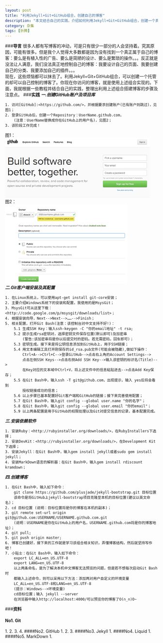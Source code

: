 ```yaml
---
layout: post
title: "利用Jekyll+Git+GitHub组合，创建自己的博客"
description: "本文结合自己的实践，介绍如何利用Jekyll+Git+GitHub组合，创建一个真正属于自己的博客。该博客的搭建和使用需要一定的技术基础。"
category: 杂集
tags: [折腾]
---
```


###**导言**
很多人都有写博客的冲动，可是只有很少一部分的人会坚持着。究其原因，可能有很多。但是我个人觉得大多数都是因为没有找到一个真正属于自己的博客：要么是有植入性的广告、要么是简陋的设计、要么是繁琐的操作。。。反正就是没法让人满意，我们没法真正地控制自己的博客：我要设计自己的页面、我要创建自己的分类、我要添加自己的插件。。。  
现在，这些烦恼都可以抹去了。利用Jekyll+Git+GitHub组合，可以创建一个托管的却可以自己控制的博客了。你现在你访问的博客，就是使用上述组合实现的。下面，我就根据一些教程并结合自己的实践，整理出利用上述组合搭建博客的步骤及注意点。
###**实践**
__*一.创建GitHub账户及项目库*__  

	1. 访问[GitHub]:<https://github.com/>，并根据要求创建账户(已有账户则跳过)，见图1；
	2. 登录GitHub后，创建一个Repository：UserName.github.com，
		(注意：UserName替换成你在GitHub上的用户名)，见图2；
	3. 该阶段工作完成！
图1：  
![注册GitHub账号](/assets/images/github.png)  
图2：  
![添加SSH Key](/assets/images/createRepo.png)  
__*二.Git客户端安装及其配置*__

	1. 在Linux系统上，可以使用apt-get install git-core安装；
	2. 主要介绍Windows系统下的安装和配置，我使用的是MsysGit；
	3. MsysGit可从这里下载：<http://code.google.com/p/msysgit/downloads/list>；
	4. 根据安装向导，Next-->Next-->……-->Finish；
	5. 相关配置，打开Git Bash(注意：该控制台对中文支持不好!)：
		5.1 生成SSH Key：输入ssh-keygen -C "你的email地址" -t rsa;
		5.2 提示生成rsa密钥对，选择密钥文件保存位置(默认即可)及加密串
			(警告:该加密串将是你以后提交时的密码。若无需密码，回车即可)；
		5.3 密钥生成。接下来是将公钥信息添加到GitHub上，用于SSH链接；
		5.4 用文本编辑工具打开刚保存的id_rsa.pub文件(可能会被隐藏),做如下操作：
			Ctrl+A-->Ctrl+C-->登录GitHub-->点击右上角的Account Settings-->
			点击左侧SSH Keys-->点击右侧Add SSH Key-->输入该密钥的标识名(Title)-->
			在Key对应的文本域中Ctrl+V，将上述文件中的信息粘贴进去-->点击Add Key保存；
		5.5 在Git Bash中，输入ssh -T git@github.com，出现提示，输入 yes后将会看到
			授权链接成功的信息；
		5.6 以上步骤已基本配置好Git客户端和GitHub的链接；接下来完善使用配置；
		5.7 在Git Bash中，输入git config --global user.name "你的名字"；
		5.8 在Git Bash中，输入git config --global user.email "你的email"；
		5.9 以上两条配置是用于GitHub的权限处理以及Git对提交信息的记录，基本配置完成。
__*三.安装依赖软件*__

	1. 安装Ruby：<http://rubyinstaller.org/downloads/>，在RubyInstallers下选择；
	2. 安装DevKit：<http://rubyinstaller.org/downloads/>，在Development Kit下选择；
	3. 安装Jekyll：在Git Bash中，输入gem install jekyll或者sudo gem install jekyll；
	4. 安装MarkDown语言的解析器：在Git Bash中，输入gem install rdiscount kramdown；
__*四.创建博客*__

	1. 在Git Bash中，输入如下命令：
		git clone https://github.com/plusjade/jekyll-bootstrap.git 目标位置
		该命令是将GitHub上jekyll-bootstrap项目克隆至本机的目标位置(建议以英文命名)；
	2. cd 目标位置 (说明：目标位置将是你的博客在本机的副本)；
	3. git remote set-url origin git@github.com:USERNAME/USERNAME.github.com.git
		(说明：USERNAME是你在GitHub上的用户名，USERNAME.github.com将是你的博客地址)；
	4. git pull;
	5. git push origin master;
	6. 博客已创建好，接下来的工作就是学习该组合相关知识，弄懂博客结构，然后就坚持写作吧！
	7. 小贴士：在Git Bash中，输入如下命令：
		export LC_ALL=en_US.UTF-8
		export LANG=en_US.UTF-8
		以上两条命名，是为了解决本机中文博客无法预览的问题，但是若不想每次启动Git Bash时
		都输入上述命令，则可以采用以下方法：添加两对用户自定义的环境变量
		LC_ALL=en_US.UTF-8和LANG=en_US.UTF-8
		(提示：Windows-->环境变量)
		cd目标位置；输入 jekyll --server
		在浏览器中输入http://localhost:4000/可以预览你的博客了O(∩_∩)O~
###**资料**
<h4 id="Git">No1. Git</h4>
	1. <http://rogerdudler.github.com/git-guide/index.zh.html>
	2. <http://git-scm.com/>
	3. <https://github.com/progit/progit>
	4. <https://github.com/blynn/gitmagic>
####No2. GitHub
	1. <https://github.com>
	2. <https://help.github.com/>
	3. <https://github.com/blog>
####No3. Jekyll
	1. <http://jekyllbootstrap.com/>
####No4. Liquid
	1. <https://github.com/Shopify/liquid/wiki>
####No5. MarkDown
	1. <http://wowubuntu.com/markdown/index.html>